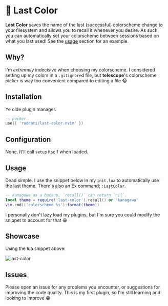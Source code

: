 # 🎨 Last Color
**Last Color** saves the name of the last (successful) colorscheme change to your filesystem and allows you to recall it whenever you desire. As such, you can automatically set your colorscheme between sessions based on what you last used! See the [usage](#usage) section for an example.

## Why?
I'm *extremely* indecisive when choosing my colorscheme. I considered setting up my colors in a `.gitignore`d file, but **telescope**'s colorscheme picker is way too convenient compared to editing a file 🐵

## Installation
Ye olde plugin manager.
```lua
-- packer
use({ 'raddari/last-color.nvim' })
```

## Configuration
None. It'll call `setup` itself when loaded.

## Usage
Dead simple. I use the snippet below in my `init.lua` to automatically use the last theme. There's also an Ex command; `:LastColor`.
```lua
-- kanagawa as a backup, `recall()` can return `nil`.
local theme = require('last-color').recall() or 'kanagawa'
vim.cmd(('colorscheme %s'):format(theme))
```
I personally don't lazy load my plugins, but I'm sure you could modify the snippet to account for that 😀

## Showcase
Using the lua snippet above:

![last-color](https://user-images.githubusercontent.com/25364469/189385514-563ca684-41c9-42db-a2a6-12921f4f3095.gif)

## Issues
Please open an issue for any problems you encounter, or suggestions for improving the code quality. This is my first plugin, so I'm still learning and looking to improve 😁
